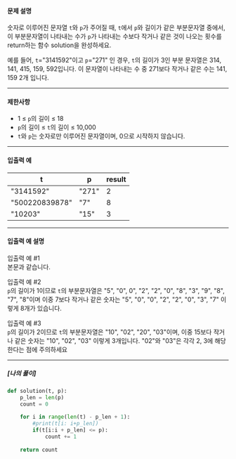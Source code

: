 #### 문제 설명
숫자로 이루어진 문자열 `t`와 `p`가 주어질 때, `t`에서 `p`와 길이가 같은 부분문자열 중에서, 이 부분문자열이 나타내는 수가 `p`가 나타내는 수보다 작거나 같은 것이 나오는 횟수를 return하는 함수 solution을 완성하세요.

예를 들어, `t`="3141592"이고 `p`="271" 인 경우, `t`의 길이가 3인 부분 문자열은 314, 141, 415, 159, 592입니다. 이 문자열이 나타내는 수 중 271보다 작거나 같은 수는 141, 159 2개 입니다.

---
#### 제한사항
- 1 ≤ `p`의 길이 ≤ 18
- `p`의 길이 ≤ `t`의 길이 ≤ 10,000
- `t`와 `p`는 숫자로만 이루어진 문자열이며, 0으로 시작하지 않습니다.

---
#### 입출력 예

|t|p|result|
|---|---|---|
|"3141592"|"271"|2|
|"500220839878"|"7"|8|
|"10203"|"15"|3|

---
#### 입출력 예 설명

입출력 예 #1  
본문과 같습니다.

입출력 예 #2  
`p`의 길이가 1이므로 `t`의 부분문자열은 "5", "0", 0", "2", "2", "0", "8", "3", "9", "8", "7", "8"이며 이중 7보다 작거나 같은 숫자는 "5", "0", "0", "2", "2", "0", "3", "7" 이렇게 8개가 있습니다.

입출력 예 #3  
`p`의 길이가 2이므로 `t`의 부분문자열은 "10", "02", "20", "03"이며, 이중 15보다 작거나 같은 숫자는 "10", "02", "03" 이렇게 3개입니다. "02"와 "03"은 각각 2, 3에 해당한다는 점에 주의하세요

----

##### [나의 풀이]
```python
def solution(t, p):
    p_len = len(p)  
    count = 0
    
    for i in range(len(t) - p_len + 1): 
        #print(t[i: i+p_len])  
        if(t[i:i + p_len] <= p):
            count += 1
            
    return count
```
























